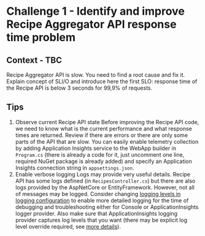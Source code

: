 # Challenge 1 - Identify and improve Recipe Aggregator API response time problem

## Context - TBC

Recipe Aggregator API is slow. You need to find a root cause and fix it.
Explain concept of SLI/O and introduce here the first SLO:
response time of the Recipe API is below 3 seconds for 99,9% of requests.

## Tips

1. Observe current Recipe API state
Before improving the Recipe API code, we need to know what is the current performance and what response times are returned. Review if there are errors or there are only some parts of the API that are slow. You can easily enable telemetry collection by adding Application Insights service to the WebApp builder in `Program.cs` (there is already a code for it, just uncomment one line, required NuGet package is already added) and specify an Application Insights connection string in `appsettings.json`.
2. Enable verbose logging
Logs may provide very useful details. Recipe API has some logs defined (in `RecipesController.cs`) but there are also logs provided by the AspNetCore or EntityFramework. However, not all of messages may be logged. Consider changing [logging levels in logging configuration](https://docs.microsoft.com/en-us/aspnet/core/fundamentals/logging/?view=aspnetcore-6.0#configure-logging) to enable more detailed logging for the time of debugging and troubleshooting either for Console or ApplicationInsights logger provider. Also make sure that ApplicationInsights logging provider captures log levels that you want (there may be explicit log level override required, see [more details](https://docs.microsoft.com/en-us/azure/azure-monitor/app/asp-net-core#how-do-i-customize-ilogger-logs-collection)).
